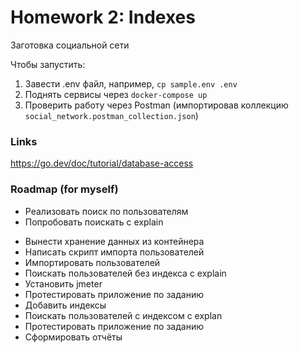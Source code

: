 # Homework 2: Indexes

Заготовка социальной сети

Чтобы запустить:

1. Завести .env файл, например, `cp sample.env .env`
2. Поднять сервисы через `docker-compose up`
3. Проверить работу через Postman (импортировав коллекцию `social_network.postman_collection.json`)

### Links

https://go.dev/doc/tutorial/database-access



### Roadmap (for myself)

+ Реализовать поиск по пользователям
+ Попробовать поискать с explain
- Вынести хранение данных из контейнера
- Написать скрипт импорта пользователей
- Импортировать пользователей
- Поискать пользователей без индекса с explain
- Установить jmeter
- Протестировать приложение по заданию
- Добавить индексы
- Поискать пользователей с индексом с explan
- Протестировать приложение по заданию
- Сформировать отчёты